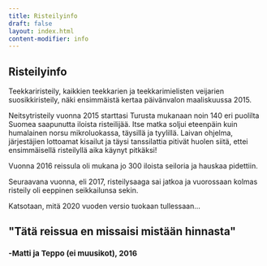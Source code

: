 ```yaml
---
title: Risteilyinfo
draft: false
layout: index.html
content-modifier: info
---
```

## Risteilyinfo

Teekkariristeily, kaikkien teekkarien ja teekkarimielisten veijarien suosikkiristeily, näki ensimmäistä kertaa päivänvalon maaliskuussa 2015.

Neitsytristeily vuonna 2015 starttasi Turusta mukanaan noin 140 eri puolilta Suomea saapunutta iloista risteilijää. Itse matka soljui eteenpäin kuin humalainen norsu mikroluokassa, täysillä ja tyylillä. Laivan ohjelma, järjestäjien lottoamat kisailut ja täysi tanssilattia pitivät huolen siitä, ettei ensimmäisellä risteilyllä aika käynyt pitkäksi!

Vuonna 2016 reissula oli mukana jo 300 iloista seiloria ja hauskaa pidettiin.

Seuraavana vuonna, eli 2017, risteilysaaga sai jatkoa ja vuorossaan kolmas risteily oli eeppinen seikkailunsa sekin.

Katsotaan, mitä 2020 vuoden versio tuokaan tullessaan...

<h2 style="padding-bottom: 0">"Tätä reissua en missaisi mistään hinnasta" </h2>
<h2 style="padding-top: 0; font-size: 15px"> -Matti ja Teppo (ei muusikot), 2016</h2>

<div class="rounded-container">
<div class="rounded-image" style="background-image: url(assets/info1.jpg)"></div></div>
<div class="rounded-container">
<div class="rounded-image" style="background-image: url(assets/info2.jpg)"></div></div>
<div class="rounded-container">
<div class="rounded-image" style="background-image: url(assets/info3.jpg)"></div></div>
<div class="rounded-container">
<div class="rounded-image" style="background-image: url(assets/info4.jpg)"></div></div>
